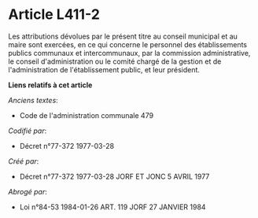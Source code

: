 # Article L411-2

Les attributions dévolues par le présent titre au conseil municipal et au maire sont exercées, en ce qui concerne le
personnel des établissements publics communaux et intercommunaux, par la commission administrative, le conseil
d'administration ou le comité chargé de la gestion et de l'administration de l'établissement public, et leur président.

**Liens relatifs à cet article**

_Anciens textes_:

  - Code de l'administration communale 479

_Codifié par_:

  - Décret n°77-372 1977-03-28

_Créé par_:

  - Décret n°77-372 1977-03-28 JORF ET JONC 5 AVRIL 1977

_Abrogé par_:

  - Loi n°84-53 1984-01-26 ART. 119 JORF 27 JANVIER 1984
